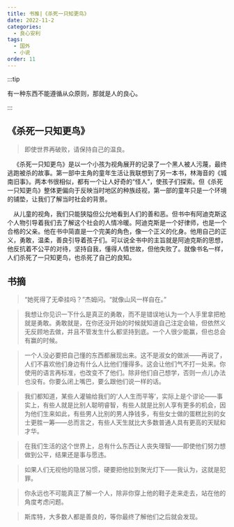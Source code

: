 ```yaml
---
title: 书推|《杀死一只知更鸟》
date: 2022-11-2
categories:
  - 良心安利
tags:
  - 国外
  - 小说
order: 11
---
```


:::tip

有一种东西不能遵循从众原则，那就是人的良心。

:::

## 《杀死一只知更鸟》

> 即使世界再破败，请保持自己的温良。

&emsp;《杀死一只知更鸟》是以一个小孩为视角展开的记录了一个黑人被人污蔑，最终逃跑被杀的故事。第一部中主角的童年生活让我联想到了另一本书，林海音的《城南旧事》。两本书很相似，都有一个让人好奇的“怪人”，使孩子们探索。但《杀死一只知更鸟》整体更偏向于反映当时地区的种族歧视，第一部的童年只是一个环境的铺垫，让我们了解当时社会的背景。

&emsp;从儿童的视角，我们只能狭隘但公允地看到人们的善和恶。但书中有阿迪克斯这个人物引导着我们去了解这个社会的人情冷暖。阿迪克斯是一个好律师，也是一个合格的父亲。他在书中简直是一个完美的角色，像一个正义的化身。他用自己的正义，勇敢，温柔，善良引导着孩子们。可以说全书中的主旨就是阿迪克斯的思想，他反抗着不公平的对待，坚持自我，懂得人情世故，但他失败了。就像书名一样，人们杀死了一只知更鸟，也杀死了自己的良知。

## 书摘

> “她死得了无牵挂吗？”杰姆问。“就像山风一样自在。”



> 我想让你见识一下什么是真正的勇敢，而不是错误地认为一个人手里拿把枪就是勇敢。勇敢就是，在你还没开始的时候就知道自己注定会输，但依然义无反顾地去做，并且不管发生什么都坚持到底。一个人很少能赢，但也总会有赢的时候。



> 一个人没必要把自己懂的东西都展现出来。这不是淑女的做派——再说了，人们不喜欢他们身边有什么人比他们懂得多。这会让他们气不打一处来。你使用的语言再标准，也改变不了他们。除非他们自己想学，否则一点儿办法也没有。你要么闭上嘴巴，要么跟他们说一样的话。



> 我们都知道，某些人灌输给我们的‘人人生而平等’，实际上是个谬论——事实上，有些人就是比别人聪明睿智，有些人就是比别人享有更多的机会，因为他们生来如此，有些男人比别的男人挣钱多，有些女士做的蛋糕比别的女士更胜一筹——总而言之，有些人天生就比大多数普通人具有更高的天赋和才华。



> 在我们生活的这个世界上，总有什么东西让人丧失理智——即使他们努力想做到公平，结果还是事与愿违。



> 如果人们无视他的隐居习惯，硬要把他拉到聚光灯下——我认为，这就是犯罪。



> 你永远也不可能真正了解一个人，除非你穿上他的鞋子走来走去，站在他的角度考虑问题。



> 斯库特，大多数人都是善良的，等你最终了解他们之后就会发现。

